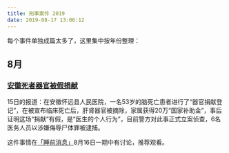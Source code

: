 ```yaml
---
title: 刑事案件 2019
date: 2019-08-17 13:06:12
---
```


每个事件单独成篇太多了，这里集中按年份整理：

## 8月

### [安徽死者器官被假捐献](http://www.xinhuanet.com/comments/2019-08/15/c_1124877419.htm)

15日的报道：在安徽怀远县人民医院，一名53岁的脑死亡患者进行了“器官捐献登记”，在被宣布临床死亡后，肝肾器官被摘除，家属获得20万“国家补助金”，事后证明这场“捐献”有假，是“医生的个人行为”，目前警方对此事正式立案侦查，6名医务人员以涉嫌侮辱尸体罪被逮捕。

这件事情在[「睡前消息」](https://www.youtube.com/watch?v=L4gIQk99qf4)8月16日一期中有讨论，推荐观看。

